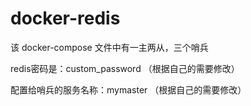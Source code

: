 # docker-redis

该 docker-compose 文件中有一主两从，三个哨兵

redis密码是：custom_password （根据自己的需要修改）

配置给哨兵的服务名称：mymaster （根据自己的需要修改）
